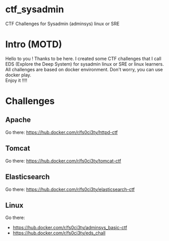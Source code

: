 # ctf_sysadmin
CTF Challenges for Sysadmin (adminsys) linux or SRE

# Intro (MOTD)

Hello to you !
Thanks to be here. I created some CTF challenges that I call EDS (Explore the Deep System) for sysadmin linux or SRE or linux learners.<br>
All challenges are based on docker environment. Don't worry, you can use docker play.<br>
Enjoy it !!!!

# Challenges
## Apache
Go there: https://hub.docker.com/r/fs0ci3ty/httpd-ctf

## Tomcat
Go there: https://hub.docker.com/r/fs0ci3ty/tomcat-ctf

## Elasticsearch
Go there: https://hub.docker.com/r/fs0ci3ty/elasticsearch-ctf

## Linux
Go there: 
- https://hub.docker.com/r/fs0ci3ty/adminsys_basic-ctf
- https://hub.docker.com/r/fs0ci3ty/eds_chall
